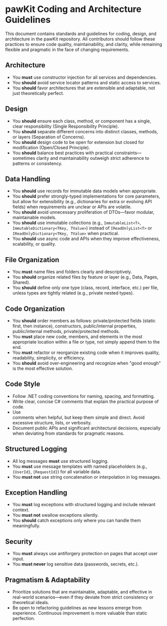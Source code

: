 # pawKit Coding and Architecture Guidelines

This document contains standards and guidelines for coding, design, and architecture in the pawKit repository. All contributors should follow these practices to ensure code quality, maintainability, and clarity, while remaining flexible and pragmatic in the face of changing requirements.

## Architecture
- You **must** use constructor injection for all services and dependencies.
- You **should** avoid service locator patterns and static access to services.
- You **should** favor architectures that are extensible and adaptable, not just theoretically perfect.

## Design
- You **should** ensure each class, method, or component has a single, clear responsibility (Single Responsibility Principle).
- You **should** separate different concerns into distinct classes, methods, or layers (Separation of Concerns).
- You **should** design code to be open for extension but closed for modification (Open/Closed Principle).
- You **should** balance best practices with practical constraints—sometimes clarity and maintainability outweigh strict adherence to patterns or consistency.

## Data Handling
- You **should** use records for immutable data models when appropriate.
- You **should** prefer strongly-typed implementations for core parameters, but allow for extensibility (e.g., dictionaries for extra or evolving API fields) when requirements are unclear or APIs are volatile.
- You **should** avoid unnecessary proliferation of DTOs—favor modular, maintainable models.
- You **should** use immutable collections (e.g., `ImmutableList<T>`, `ImmutableDictionary<TKey, TValue>`) instead of `IReadOnlyList<T>` or `IReadOnlyDictionary<TKey, TValue>` when practical.
- You **should** use async code and APIs when they improve effectiveness, scalability, or quality.

## File Organization
- You **must** name files and folders clearly and descriptively.
- You **should** organize related files by feature or layer (e.g., Data, Pages, Shared).
- You **should** define only one type (class, record, interface, etc.) per file, unless types are tightly related (e.g., private nested types).

## Code Organization
- You **should** order members as follows: private/protected fields (static first, then instance), constructors, public/internal properties, public/internal methods, private/protected methods.
- You **must** place new code, members, and elements in the most appropriate location within a file or type, not simply append them to the end.
- You **must** refactor or reorganize existing code when it improves quality, readability, simplicity, or efficiency.
- You **should** avoid over-engineering and recognize when "good enough" is the most effective solution.

## Code Style
- Follow .NET coding conventions for naming, spacing, and formatting.
- Write clear, concise C# comments that explain the practical purpose of code.
- Use <summary> comments when helpful, but keep them simple and direct. Avoid excessive structure, lists, or verbosity.
- Document public APIs and significant architectural decisions, especially when deviating from standards for pragmatic reasons.

## Structured Logging
- All log messages **must** use structured logging.
- You **must** use message templates with named placeholders (e.g., `{UserId}`, `{RequestId}`) for all variable data.
- You **must not** use string concatenation or interpolation in log messages.

## Exception Handling
- You **must** log exceptions with structured logging and include relevant context.
- You **must not** swallow exceptions silently.
- You **should** catch exceptions only where you can handle them meaningfully.

## Security
- You **must** always use antiforgery protection on pages that accept user input.
- You **must never** log sensitive data (passwords, secrets, etc.).

## Pragmatism & Adaptability

* Prioritize solutions that are maintainable, adaptable, and effective in real-world scenarios—even if they deviate from strict consistency or theoretical ideals.
* Be open to refactoring guidelines as new lessons emerge from experience. Continuous improvement is more valuable than static perfection.
